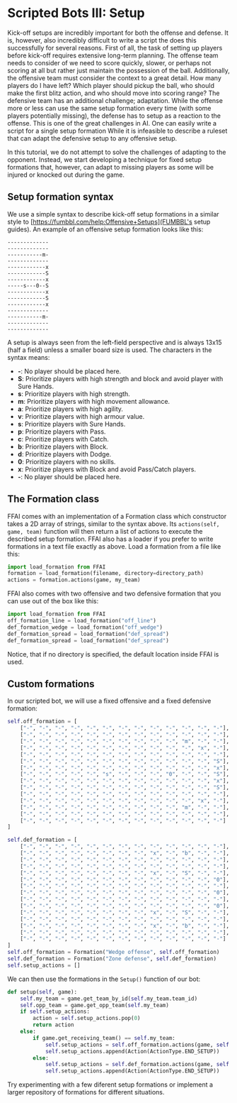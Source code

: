 # Scripted Bots III: Setup

Kick-off setups are incredibly important for both the offense and defense. It is, however, also incredibly difficult 
to write a script the does this successfully for several reasons. First of all, the task of setting up players before kick-off 
requires extensive long-term planning. The offense team needs to consider of we need to score quickly, slower, or perhaps not 
scoring at all but rather just maintain the possession of the ball. Additionally, the offensive team must consider the context 
to a great detail. How many players do I have left? Which player should pickup the ball, who should make the first blitz 
action, and who should move into scoring range? The defensive team has an additional challenge; adaptation. While the 
offense more or less can use the same setup formation every time (with some players potentially missing), the defense has to 
setup as a reaction to the offense. This is one of the great challenges in AI. One can easily write a script for a single 
setup formation While it is infeasible to describe a ruleset that can adapt the defensive setup to any offensive setup.

In this tutorial, we do not attempt to solve the challenges of adapting to the opponent. Instead, we start developing 
a technique for fixed setup formations that, however, can adapt to missing players as some will be injured or knocked out during 
the game.

## Setup formation syntax
We use a simple syntax to describe kick-off setup formations in a similar style to [https://fumbbl.com/help:Offensive+Setups](FUMBBL's setup guides).
An example of an offensive setup formation looks like this:

```
-------------
-------------
-----------m-
-------------
------------x
------------S
------------x
-----s---0--S
------------x
------------S
------------x
-------------
-----------m-
-------------
-------------
```

A setup is always seen from the left-field perspective and is always 13x15 (half a field) unless a smaller board size is used. 
The characters in the syntax means:

- **-**: No player should be placed here.
- **S**: Prioritize players with high strength and block and avoid player with Sure Hands.
- **s**: Prioritize players with high strength.
- **m**: Prioritize players with high movement allowance.
- **a**: Prioritize players with high agility.
- **v**: Prioritize players with high armour value.
- **s**: Prioritize players with Sure Hands.
- **p**: Prioritize players with Pass.
- **c**: Prioritize players with Catch.
- **b**: Prioritize players with Block.
- **d**: Prioritize players with Dodge.
- **0**: Prioritize players with no skills.
- **x**: Prioritize players with Block and avoid Pass/Catch players.
- **-**: No player should be placed here.

## The Formation class
FFAI comes with an implementation of a Formation class which constructor takes a 2D array of strings, similar to the syntax above. Its 
```actions(self, game, team)``` function will then return a list of actions to execute the described setup formation. 
FFAI also has a loader if you prefer to write formations in a text file exactly as above. Load a formation from a file like 
this:

````python
import load_formation from FFAI
formation = load_formation(filename, directory=directory_path)
actions = formation.actions(game, my_team)
````

FFAI also comes with two offensive and two defensive formation that you can use out of the box like this:

````python
import load_formation from FFAI
off_formation_line = load_formation("off_line")
def_formation_wedge = load_formation("off_wedge")
def_formation_spread = load_formation("def_spread")
def_formation_spread = load_formation("def_spread")
````
Notice, that if no directory is specified, the default location inside FFAI is used.

## Custom formations
In our scripted bot, we will use a fixed offensive and a fixed defensive formation:

```python
self.off_formation = [
    ["-", "-", "-", "-", "-", "-", "-", "-", "-", "-", "-", "-", "-"],
    ["-", "-", "-", "-", "-", "-", "-", "-", "-", "-", "-", "-", "-"],
    ["-", "-", "-", "-", "-", "-", "-", "-", "-", "-", "m", "-", "-"],
    ["-", "-", "-", "-", "-", "-", "-", "-", "-", "-", "-", "x", "-"],
    ["-", "-", "-", "-", "-", "-", "-", "-", "-", "-", "-", "-", "-"],
    ["-", "-", "-", "-", "-", "-", "-", "-", "-", "-", "-", "-", "S"],
    ["-", "-", "-", "-", "-", "-", "-", "-", "-", "-", "-", "-", "x"],
    ["-", "-", "-", "-", "-", "s", "-", "-", "-", "0", "-", "-", "S"],
    ["-", "-", "-", "-", "-", "-", "-", "-", "-", "-", "-", "-", "x"],
    ["-", "-", "-", "-", "-", "-", "-", "-", "-", "-", "-", "-", "S"],
    ["-", "-", "-", "-", "-", "-", "-", "-", "-", "-", "-", "-", "-"],
    ["-", "-", "-", "-", "-", "-", "-", "-", "-", "-", "-", "x", "-"],
    ["-", "-", "-", "-", "-", "-", "-", "-", "-", "-", "m", "-", "-"],
    ["-", "-", "-", "-", "-", "-", "-", "-", "-", "-", "-", "-", "-"],
    ["-", "-", "-", "-", "-", "-", "-", "-", "-", "-", "-", "-", "-"]
]

self.def_formation = [
    ["-", "-", "-", "-", "-", "-", "-", "-", "-", "-", "-", "-", "-"],
    ["-", "-", "-", "-", "-", "-", "-", "-", "x", "-", "b", "-", "-"],
    ["-", "-", "-", "-", "-", "-", "-", "-", "-", "-", "-", "-", "-"],
    ["-", "-", "-", "-", "-", "-", "-", "-", "-", "-", "-", "-", "-"],
    ["-", "-", "-", "-", "-", "-", "-", "-", "x", "-", "S", "-", "-"],
    ["-", "-", "-", "-", "-", "-", "-", "-", "-", "-", "-", "-", "0"],
    ["-", "-", "-", "-", "-", "-", "-", "-", "-", "-", "-", "-", "-"],
    ["-", "-", "-", "-", "-", "-", "-", "-", "-", "-", "-", "-", "0"],
    ["-", "-", "-", "-", "-", "-", "-", "-", "-", "-", "-", "-", "-"],
    ["-", "-", "-", "-", "-", "-", "-", "-", "-", "-", "-", "-", "0"],
    ["-", "-", "-", "-", "-", "-", "-", "-", "x", "-", "S", "-", "-"],
    ["-", "-", "-", "-", "-", "-", "-", "-", "-", "-", "-", "-", "-"],
    ["-", "-", "-", "-", "-", "-", "-", "-", "x", "-", "b", "-", "-"],
    ["-", "-", "-", "-", "-", "-", "-", "-", "-", "-", "-", "-", "-"],
    ["-", "-", "-", "-", "-", "-", "-", "-", "-", "-", "-", "-", "-"]
]
self.off_formation = Formation("Wedge offense", self.off_formation)
self.def_formation = Formation("Zone defense", self.def_formation)
self.setup_actions = []
```

We can then use the formations in the ```Setup()``` function of our bot:

```python
def setup(self, game):
    self.my_team = game.get_team_by_id(self.my_team.team_id)
    self.opp_team = game.get_opp_team(self.my_team)
    if self.setup_actions:
        action = self.setup_actions.pop(0)
        return action
    else:
        if game.get_receiving_team() == self.my_team:
            self.setup_actions = self.off_formation.actions(game, self.my_team)
            self.setup_actions.append(Action(ActionType.END_SETUP))
        else:
            self.setup_actions = self.def_formation.actions(game, self.my_team)
            self.setup_actions.append(Action(ActionType.END_SETUP))
```

Try experimenting with a few diferent setup formations or implement a larger repository of formations for different 
situations.